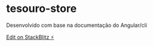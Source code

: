# tesouro-store

Desenvolvido com base na documentação do Angular/cli

[Edit on StackBlitz ⚡️](https://stackblitz.com/edit/tesouro-store)
